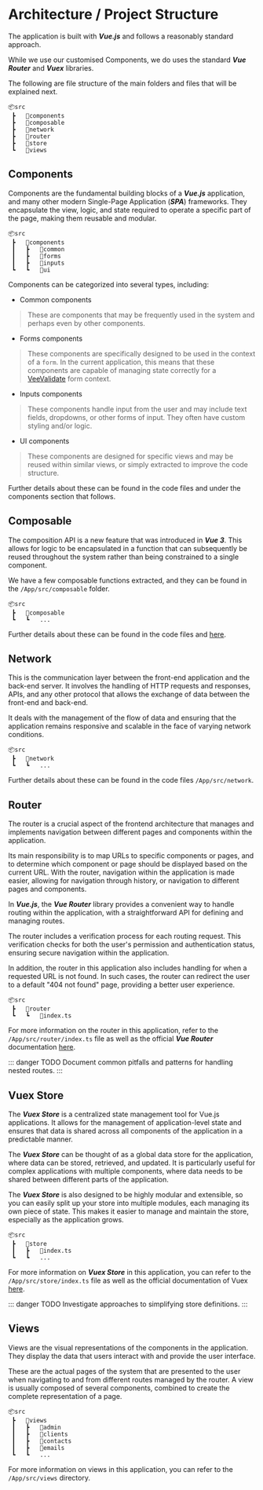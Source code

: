 # Architecture / Project Structure

The application is built with ***Vue.js*** and follows a reasonably standard approach. 

While we use our customised Components, we do uses the standard ***Vue Router*** and ***Vuex*** libraries.

The following are file structure of the main folders and files that will be explained next.

```
📦src
 ┣   📂components
 ┣   📂composable
 ┣   📂network
 ┣   📂router
 ┣   📂store
 ┗   📂views
```

## Components

Components are the fundamental building blocks of a ***Vue.js*** application, and many other modern Single-Page Application (***SPA***) frameworks. They encapsulate the view, logic, and state required to operate a specific part of the page, making them reusable and modular.

```
📦src
 ┣   📂components
 ┃   ┣   📂common
 ┃   ┣   📂forms
 ┃   ┣   📂inputs
 ┗   ┗   📂ui
```

Components can be categorized into several types, including:

- Common components

> These are components that may be frequently used in the system and perhaps even by other components.

- Forms components

> These components are specifically designed to be used in the context of a `form`. In the current application, this means that these components are capable of managing state correctly for a [VeeValidate](https://vee-validate.logaretm.com/v4/) form context.

- Inputs components

> These components handle input from the user and may include text fields, dropdowns, or other forms of input. They often have custom styling and/or logic.

- UI components

> These components are designed for specific views and may be reused within similar views, or simply extracted to improve the code structure.

Further details about these can be found in the code files and under the components section that follows.

## Composable

The composition API is a new feature that was introduced in ***Vue 3***. This allows for logic to be encapsulated in a function that can subsequently be reused throughout the system rather than being constrained to a single component.

We have a few composable functions extracted, and they can be found in the `/App/src/composable` folder. 

```
📦src
 ┣   📂composable
 ┗   ┗   ...
```

Further details about these can be found in the code files and [here](/front-end/composable).

## Network

This is the communication layer between the front-end application and the back-end server. It involves the handling of HTTP requests and responses, APIs, and any other protocol that allows the exchange of data between the front-end and back-end.

It deals with  the management of the flow of data and ensuring that the application remains responsive and scalable in the face of varying network conditions.

```
📦src
 ┣   📂network
 ┗   ┗   ...
```

Further details about these can be found in the code files `/App/src/network`.

## Router

The router is a crucial aspect of the frontend architecture that manages and implements navigation between different pages and components within the application. 

Its main responsibility is to map URLs to specific components or pages, and to determine which component or page should be displayed based on the current URL. With the router, navigation within the application is made easier, allowing for navigation through history, or navigation to different pages and components.

In ***Vue.js***, the ***Vue Router*** library provides a convenient way to handle routing within the application, with a straightforward API for defining and managing routes.

The router includes a verification process for each routing request. This verification checks for both the user's permission and authentication status, ensuring secure navigation within the application.

In addition, the router in this application also includes handling for when a requested URL is not found. In such cases, the router can redirect the user to a default "404 not found" page, providing a better user experience.

```
📦src
 ┣   📂router
 ┗   ┗   📜index.ts
```

For more information on the router in this application, refer to the `/App/src/router/index.ts` file as well as the official ***Vue Router*** documentation  [here](https://router.vuejs.org/).

::: danger TODO
Document common pitfalls and patterns for handling nested routes.
:::

## Vuex Store

The ***Vuex Store*** is a centralized state management tool for Vue.js applications. It allows for the management of application-level state and ensures that data is shared across all components of the application in a predictable manner.

The ***Vuex Store*** can be thought of as a global data store for the application, where data can be stored, retrieved, and updated. It is particularly useful for complex applications with multiple components, where data needs to be shared between different parts of the application.

The ***Vuex Store*** is also designed to be highly modular and extensible, so you can easily split up your store into multiple modules, each managing its own piece of state. This makes it easier to manage and maintain the store, especially as the application grows.

```
📦src
 ┣   📂store
 ┃   ┣   📜index.ts
 ┗   ┗   ...
```

For more information on ***Vuex Store*** in this application, you can refer to the `/App/src/store/index.ts` file as well as the official documentation of Vuex [here](https://vuex.vuejs.org/guide/).

::: danger TODO
Investigate approaches to simplifying store definitions.
:::

## Views

Views are the visual representations of the components in the application. They display the data that users interact with and provide the user interface.

These are the actual pages of the system that are presented to the user when navigating to and from different routes managed by the router. A view is usually composed of several components, combined to create the complete representation of a page.

```
📦src
 ┣   📂views
 ┃   ┣   📂admin
 ┃   ┣   📂clients
 ┃   ┣   📂contacts
 ┃   ┣   📂emails
 ┗   ┗   ...
```

For more information on views in this application, you can refer to the `/App/src/views` directory.